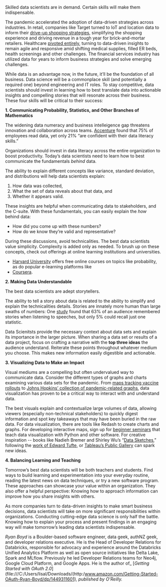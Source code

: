 Skilled data scientists are in demand.
Certain skills will make them indispensable.

The pandemic accelerated the adoption of data-driven strategies across industries. In retail, companies like Target turned to IoT and location data to inform their [drive-up shopping strategies](https://wwd.com/business-news/business-features/target-pandemic-retail-winner-1234719937/), simplifying the shopping experience and driving revenue in a tough year for brick-and-mortar retailers. Healthcare [pivoted entirely](https://www.healthcaredive.com/news/vast-majority-of-hospitals-say-they-have-an-ai-strategy-up-from-just-half/596412), turning to data-driven insights to remain agile and responsive amid shifting medical supplies, filled ER beds, health screenings and other challenges. The financial services industry has utilized data for years to inform business strategies and solve emerging challenges.

While data is an advantage now, in the future, it’ll be the foundation of all business. Data science will be a commonplace skill (and potentially a required one) beyond engineering and IT roles. To stay competitive, data scientists should invest in learning how to best translate data into actionable insights and compelling stories that will resonate across their business. These four skills will be critical to their success:

**1. Communicating Probability, Statistics, and Other Branches of Mathematics**

The widening data numeracy and business intelleigence gap threatens innovation and collaboration across teams. [Accenture](https://www.accenture.com/us-en/insights/technology/human-impact-data-literacy#:~:text=Improve%20employees'%20self%2Dconfidence%20to,trusted%20to%20make%20better%20decisions) found that 75% of employees read data, yet only 21% “are confident with their data literacy skills.” 

Organizations should invest in data literacy across the entire organization to boost productivity. Today’s data scientists need to learn how to best communicate the fundamentals _behind_ data.

The ability to explain different concepts like variance, standard deviation, and distributions will help data scientists explain:
1. How data was collected, 
2. What the set of data reveals about that data, and 
3. Whether it appears valid. 

These insights are helpful when communicating data to stakeholders, and the C-suite. 
With these fundamentals, you can easily explain the _how_ behind data: 
- How did you come up with these numbers? 
- How do we know they’re valid and representative?

During these discussions, avoid technicalities. The best data scientists value simplicity. Complexity is added only as needed. To brush up on these concepts, check out offerings at online learning institutions and universities. 
- [Harvard University](https://online-learning.harvard.edu/subject/statistics) offers free online courses on topics like probability, as do popular e-learning platforms like
- [Coursera](https://www.coursera.org/specializations/compstats/).

**2. Making Data Understandable**

The best data scientists are adept storytellers. 

The ability to tell a story about data is related to the ability to simplify and explain the technicalities details. Stories are innately more human than large swaths of numbers: One [study](https://mannerofspeaking.org/2009/10/13/making-it-stick-tell-stories/) found that 63% of an audience remembered stories when listening to speeches, but only 5% could recall just one statistic.

Data Scienitsts provide the necessary context about data sets and explain its importance in the larger picture. When sharing a data set or results of a data project, focus on crafting a narrative with the **top three ideas** the audience understand. Reiterate these points throughout whatever medium you choose. This makes new information easily digestible and actionable.

**3. Visualizing Data to Make an Impact**

Visual mediums are a compelling but often undervalued way to communicate data. Consider the different types of graphs and charts examining various data sets for the pandemic. From [maps tracking vaccine rollouts](about:blank) to [Johns Hopkins’ collection of pandemic-related graphs](https://www.nytimes.com/interactive/2020/us/covid-19-vaccine-doses.html), data visualization has proven to be a critical way to interact with and understand data.

The best visuals explain and contextualize large volumes of data, allowing viewers (especially non-technical stakeholders) to quickly digest information and spot key takeaways that may have been buried in the raw data. For data visualization, there are tools like Redash to create charts and graphs. For developing interactive maps, sign up for [beginner seminars](https://www.usnews.com/education/learn-data-visualization-guide) that teach data visualization with Python and other software. For creative inspiration -- books like Nadieh Bremer and Shirley Wu’s “[Data Sketches](https://www.amazon.com/Data-Sketches-AK-Peters-Visualization-dp-0367000083/dp/0367000083/ref=mt_other?_encoding=UTF8&me=&qid=),” following the [work of Edward Tufte](https://www.edwardtufte.com/tufte/), or [Tableau’s Public Gallery](https://public.tableau.com/en-us/gallery/?tab=viz-of-the-day&type=viz-of-the-day) can spark new ideas.

**4. Balancing Learning and Teaching**

Tomorrow’s best data scientists will be both teachers and students. Find ways to build learning and experimentation into your everyday routine, reading the latest news on data techniques, or try a new software program. These approaches can showcase your value within an organization. They also offer a helpful perspective: Knowing how to approach information can improve how you share insights with others.

As more companies turn to data-driven insights to make smart business decisions, data scientists will take on more significant responsibilities within organizations. Conducting cutting-edge data science is only half the battle. Knowing how to explain your process and present findings in an engaging way will make tomorrow’s leading data scientists indispensable.

_Ryan Boyd_ is a Boulder-based software engineer, data geek, authNZ geek, and developer relations executive. He is the Head of Developer Relations for Databricks, responsible for advocacy and experience around the Databricks Unified Analytics Platform as well as open source initiatives like Delta Lake, Spark and MLflow. Previously he led Developer Relations teams for Neo4j, Google Cloud Platform, and Google Apps. He is the author of_ [_Getting Started with OAuth 2.0_](file:///C:/Users/lisal/Downloads/(http:/www.amazon.com/Getting-Started-OAuth-Ryan-Boyd/dp/1449311601)_, published by O'Reilly._